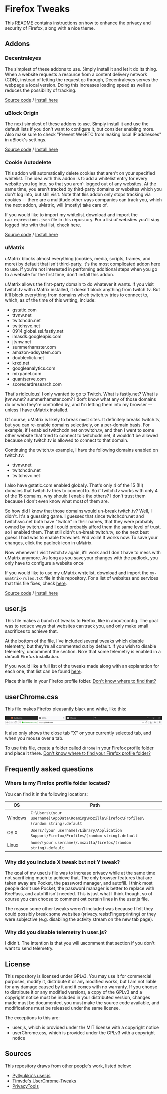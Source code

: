 # Firefox Tweaks

This README contains instructions on how to enhance the privacy and security of Firefox, along with a nice theme.

## Addons
### Decentraleyes
The simplest of these addons to use. Simply install it and let it do its thing. When a website requests a resource from a content delivery network (CDN), instead of letting the request go through, Decentraleyes serves the webpage a local version. Doing this increases loading speed as well as reduces the possibility of tracking.

[Source code](https://github.com/Synzvato/decentraleyes) / [Install here](https://addons.mozilla.org/en-US/firefox/addon/decentraleyes/)

### uBlock Origin
The next simplest of these addons to use. Simply install it and use the default lists if you don't want to configure it, but consider enabling more. Also make sure to check "Prevent WebRTC from leaking local IP addresses" in uBlock's settings.

[Source code](https://github.com/gorhill/uBlock) / [Install here](https://addons.mozilla.org/en-US/firefox/addon/ublock-origin/)

### Cookie Autodelete
This addon will automatically delete cookies that aren't on your specified whitelist. The idea with this addon is to add a whitelist entry for every website you log into, so that you aren't logged out of any websites. At the same time, you aren't tracked by third-party domains or websites which you don't log into, but still visit. Note that this addon only stops tracking via cookies -- there are a multitude other ways companies can track you, which the next addon, uMatrix, will (mostly) take care of.

If you would like to import my whitelist, download and import the `CAD_Expressions.json` file in this repository. For a list of websites you'll stay logged into with that list, check [here](https://github.com/krathalan/FirefoxTweaks/blob/master/Extras/CAD_accounts.md).

[Source code](https://github.com/Cookie-AutoDelete/Cookie-AutoDelete) / [Install here](https://addons.mozilla.org/en-US/firefox/addon/cookie-autodelete/)

### uMatrix
uMatrix blocks almost everything (cookies, media, scripts, frames, and more) by default that isn't third-party. It's the most complicated addon here to use. If you're not interested in performing additional steps when you go to a website for the first time, don't install this addon.

uMatrix allows the first-party domain to do whatever it wants. If you visit twitch.tv with uMatrix installed, it doesn't block anything from twitch.tv. But it'll block everything from domains which twitch.tv tries to connect to, which, as of the time of this writing, include:

- gstatic.com
- ttvnw.net
- twitchcdn.net
- twitchsvc.net
- 0914.global.ssl.fastly.net
- imasdk.googleapis.com
- jtvnw.net
- summerhamster.com
- amazon-adsystem.com
- doubleclick.net
- krxd.net
- googleanalytics.com
- mixpanel.com
- quantserve.com
- scorecardresearch.com

That's ridiculous! I only wanted to go to Twitch. What is fastly.net? What is jtvnw.net? summerhamster.com? I don't know what any of those domains do or who they're controlled by, and I'm letting them into my browser -- unless I have uMatrix installed.

Of course, uMatrix is likely to break most sites. It definitely breaks twitch.tv, but you can re-enable domains selectively, on a per-domain basis. For example, if I enabled twitchcdn.net on twitch.tv, and then I went to some other website that tried to connect to twitchcdn.net, it wouldn't be allowed because only twitch.tv is allowed to connect to that domain.

Continuing the twitch.tv example, I have the following domains enabled on twitch.tv:

- ttvnw.net
- twitchcdn.net
- twitchsvc.net

I also have gstatic.com enabled globally. That's only 4 of the 15 (!!!) domains that twitch.tv tries to connect to. So if twitch.tv works with only 4 of the 15 domains, why should I enable the others? I don't trust them because I don't even know what most of them are. 

So how did I know that those domains would un-break twitch.tv? Well, I didn't. It's a guessing game. I guessed that since twitchcdn.net and twitchsvc.net both have "twitch" in their names, that they were probably owned by twitch.tv and I could probably afford them the same level of trust, so I enabled them. That still didn't un-break twitch.tv, so the next best guess I had was to enable ttvnw.net. And voila! It works now. To save your changes, click the padlock icon in uMatrix. 

Now whenever I visit twitch.tv again, it'll work and I don't have to mess with uMatrix anymore. As long as you save your changes with the padlock, you only have to configure a website once.

If you would like to use my uMatrix whitelist, download and import the `my-umatrix-rules.txt` file in this repository. For a list of websites and services that this file fixes, check [here](https://github.com/krathalan/FirefoxTweaks/blob/master/Extras/uMatrix_rules_fixed_sites.md).

[Source code](https://github.com/gorhill/uMatrix) / [Install here](https://addons.mozilla.org/en-US/firefox/addon/umatrix/)

## user.js
This file makes a bunch of tweaks to Firefox, like in about:config. The goal was to reduce ways that websites can track you, and only make small sacrifices to achieve that.

At the bottom of the file, I've included several tweaks which disable telemetry, but they're all commented out by default. If you wish to disable telemetry, uncomment the section. Note that some telemetry is enabled in a default Firefox installation.

If you would like a full list of the tweaks made along with an explanation for each one, that list can be found [here](https://github.com/krathalan/FirefoxTweaks/blob/master/Extras/list_of_tweaks.md).

Place this file in your Firefox profile folder. [Don't know where to find that?](https://github.com/krathalan/FirefoxTweaks#where-is-my-firefox-profile-folder-located)

## userChrome.css
This file makes Firefox pleasantly black and white, like this:

![alt text](Extras/userChrome.jpg "userChrome.css")

It also only shows the close tab "X" on your currently selected tab, and when you mouse over a tab.

To use this file, create a folder called `chrome` in your Firefox profile folder and place it there. [Don't know where to find your Firefox profile folder?](https://github.com/krathalan/FirefoxTweaks#where-is-my-firefox-profile-folder-located)

## Frequently asked questions
### Where is my Firefox profile folder located?

You can find it in the following locations:

OS | Path
----- | -----
Windows | `C:\Users\(your username)\AppData\Roaming\Mozilla\Firefox\Profiles\(random string).default`
OS X | `Users/(your username)/Library/Application Support/Firefox/Profiles/(random string).default`
Linux | `home/(your username)/.mozilla/firefox/(random string).default`

### Why did you include X tweak but not Y tweak?
The goal of my user.js file was to increase privacy while at the same time not sacrificing much to achieve that. The only browser features that are taken away are Pocket, the password manager, and autofill. I think most people don't use Pocket, the password manager is better to replace with KeePass, and autofill isn't needed. This is just what I think though, so of course you can choose to comment out certain lines in the user.js file.

The reason some other tweaks weren't included was because I felt they could possibly break some websites (privacy.resistFingerprinting) or they were subjective (e.g. disabling the activity stream on the new tab page).

### Why did you disable telemetry in user.js?
I didn't. The intention is that you will uncomment that section if you don't want to send telemetry.

## License
This repository is licensed under GPLv3. You may use it for commercial purposes, modify it, distribute it or any modified works, but I am not liable for any damage caused by it and it comes with no warranty. If you choose to distribute it or any modified versions, a copy of the GPLv3 and a copyright notice must be included in your distributed version, changes made must be documented, you must make the source code available, and modifications must be released under the same license.

The exceptions to this are: 
- user.js, which is provided under the MIT license with a copyright notice
- userChrome.css, which is provided under the GPLv3 with a copyright notice

## Sources
This repository draws from other people's work, listed below:
- [Pyllyukko's user.js](https://github.com/pyllyukko/user.js)
- [Timvde's UserChrome-Tweaks](https://github.com/Timvde/UserChrome-Tweaks)
- [PrivacyTools](https://www.privacytools.io/)
